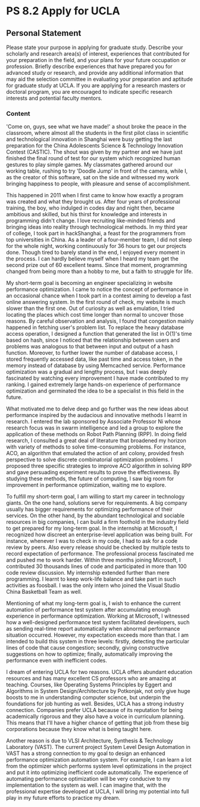 # PS 8.2 Apply for UCLA

## Personal Statement

Please state your purpose in applying for graduate study. Describe your scholarly and research area(s) of interest, experiences that contributed for your preparation in the field, and your plans for your future occupation or profession. Briefly describe experiences that have prepared you for advanced study or research, and provide any additional information that may aid the selection committee in evaluating your preparation and aptitude for graduate study at UCLA. If you are applying for a research masters or doctoral program, you are encouraged to indicate specific research interests and potential faculty mentors.

### Content

'Come on, guys, see what we have made!' a shout broke the peace in the classroom, where almost all the students in the first pilot class in scientific and technological innovation in Shanghai were busy getting the last preparation for the China Adolescents Science & Technology Innovation Contest (CASTIC). The shout was given by my partner and we have just finished the final round of test for our system which recognized human gestures to play simple games. My classmates gathered around our working table, rushing to try 'Doodle Jump' in front of the camera, while I, as the creator of this software, sat on the side and witnessed my work bringing happiness to people, with pleasure and sense of accomplishment.

This happened in 2011 when I first came to know how exactly a program was created and what they brought us. After four years of professional training, the boy, who indulged in codes day and night then, became ambitious and skilled, but his thirst for knowledge and interests in programming didn't change. I love recruiting like-minded friends and bringing ideas into reality through technological methods. In my third year of college, I took part in hackShanghai, a feast for the programmers from top universities in China. As a leader of a four-member team, I did not sleep for the whole night, working continuously for 36 hours to get our projects done. Though tired to barely stand in the end, I enjoyed every moment in the process. I can hardly believe myself when I heard my team get the second prize out of 60 excellent teams. Since that moment, programming changed from being more than a hobby to me, but a faith to struggle for life.

My short-term goal is becoming an engineer specializing in website performance optimization. I came to notice the concept of performance in an occasional chance when I took part in a contest aiming to develop a fast online answering system. In the first round of check, my website is much slower than the first one. Out of curiosity as well as emulation, I tried locating the places which cost time longer than normal to uncover those reasons. By careful observation and analysis, I found that congestion mainly happened in fetching user's problem list. To replace the heavy database access operation, I designed a function that generated the list in O(1)'s time based on hash, since I noticed that the relationship between users and problems was analogous to that between input and output of a hash function. Moreover, to further lower the number of database access, I stored frequently accessed data, like past time and access token, in the memory instead of database by using Memcached service. Performance optimization was a gradual and lengthy process, but I was deeply fascinated by watching every improvement I have made contributed to my ranking. I gained extremely large hands-on experience of performance optimization and germinated the idea to be a specialist in this field in the future.

What motivated me to delve deep and go further was the new ideas about performance inspired by the audacious and innovative methods I learnt in research. I entered the lab sponsored by Associate Professor Ni whose research focus was in swarm intelligence and led a group to explore the application of these methods on Robot Path Planning (RPP). In doing field research, I consulted a great deal of literature that broadened my horizon with variety of methods to solve time-consuming problems. For instance, ACO, an algorithm that emulated the action of ant colony, provided fresh perspective to solve discrete combinatorial optimization problems. I proposed three specific strategies to improve ACO algorithm in solving RPP and gave persuading experiment results to prove the effectiveness. By studying these methods, the future of computing, I saw big room for improvement in performance optimization, waiting me to explore.

To fulfill my short-term goal, I am willing to start my career in technology giants. On the one hand, solutions serve for requirements. A big company usually has bigger requirements for optimizing performance of their services. On the other hand, by the abundant technological and sociable resources in big companies, I can build a firm foothold in the industry field to get prepared for my long-term goal. In the internship at Microsoft, I recognized how discreet an enterprise-level application was being built. For instance, whenever I was to check in my code, I had to ask for a code review by peers. Also every release should be checked by multiple tests to record expectation of performance. The professional process fascinated me and pushed me to work harder. Within three months joining Microsoft, I contributed 30 thousands lines of code and participated in more than 100 code review discussion. My internship extended further than mere programming. I learnt to keep work-life balance and take part in such activities as foosball. I was the only intern who joined the Visual Studio China Basketball Team as well.

Mentioning of what my long-term goal is, I wish to enhance the current automation of performance test system after accumulating enough experience in performance optimization. Working at Microsoft, I witnessed how a well-designed performance test system facilitated developers, such as sending real-time report automatically when abnormal performance situation occurred. However, my expectation exceeds more than that. I am intended to build this system in three levels: firstly, detecting the particular lines of code that cause congestion; secondly, giving constructive suggestions on how to optimize; finally, automatically improving the performance even with inefficient codes.

I dream of entering UCLA for two reasons. UCLA offers abundant education resources and has many excellent CS professors who are amazing at teaching. Courses, like Operating Systems Principles by Eggert and Algorithms in System Design/Architecture by Potkonjak, not only give huge boosts to me in understanding computer science, but underpin the foundations for job hunting as well. Besides, UCLA has a strong industry connection. Companies prefer UCLA because of its reputation for being academically rigorous and they also have a voice in curriculum planning. This means that I'll have a higher chance of getting that job from these big corporations because they know what is being taught here.

Another reason is due to VLSI Architecture, Synthesis & Technology Laboratory (VAST). The current project System Level Design Automation in VAST has a strong connection to my goal to design an enhanced performance optimization automation system. For example, I can learn a lot from the optimizer which performs system level optimizations in the project and put it into optimizing inefficient code automatically. The experience of automating performance optimization will be very conducive to my implementation to the system as well. I can imagine that, with the professional expertise developed at UCLA, I will bring my potential into full play in my future efforts to practice my dream.
